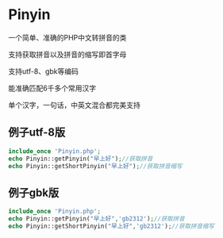 # Pinyin
一个简单、准确的PHP中文转拼音的类  

支持获取拼音以及拼音的缩写即首字母  

支持utf-8、gbk等编码  

能准确匹配6千多个常用汉字  

单个汉字，一句话，中英文混合都完美支持

## 例子utf-8版
```php
include_once 'Pinyin.php';    
echo Pinyin::getPinyin("早上好");//获取拼音  
echo Pinyin::getShortPinyin("早上好");//获取拼音缩写  
```

## 例子gbk版
```php
include_once 'Pinyin.php';
echo Pinyin::getPinyin("早上好",'gb2312');//获取拼音
echo Pinyin::getShortPinyin("早上好",'gb2312');//获取拼音缩写
```
